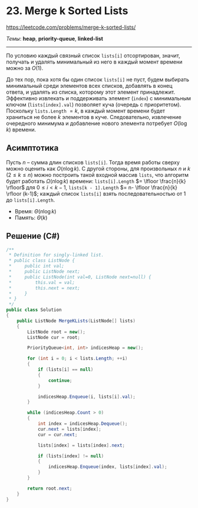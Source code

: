 # 23. Merge k Sorted Lists

https://leetcode.com/problems/merge-k-sorted-lists/

_Темы_: **heap**, **priority-queue**, **linked-list**

---

По условию каждый связный список `lists[i]` отсортирован, значит, получать и удалять минимальный из него в каждый момент времени можно за $O(1)$.

До тех пор, пока хотя бы один список `lists[i]` не пуст, будем выбирать минимальный среди элементов всех списков, добавлять в конец ответа, и удалять из списка, которому этот элемент принадлежит. Эффективно извлекать и поддерживать элемент (`index`) c минимальным ключом (`lists[index].val`) позволяет куча (очередь с приоритетом). Поскольку `lists.Length` $= k$, в каждый момент времени будет храниться не более $k$ элементов в куче. Следовательно, извлечение очередного минимума и добавление нового элемента потребует $O(\log k)$ времени.

## Асимптотика

Пусть $n$ – сумма длин списков `lists[i]`. Тогда время работы сверху можно оценить как $O(n \log k)$. С другой стороны, для произвольных $n$ и $k$ ($2 \le k \le n$) можно построить такой входной массив `lists`, что алгоритм будет работать $\Omega(n \log k)$ времени: `lists[i].Length` $= \lfloor \frac{n}{k} \rfloor$ для $0 \le i < k - 1$, `lists[k - 1].Length` $= n- \lfloor \frac{n}{k} \rfloor (k-1)$; каждый список `lists[i]` взять последовательностью от $1$ до `lists[i].Length`.

- Время: $\Theta(n \log k)$
- Память: $\Theta(k)$

## Решение (C#)

```csharp
/**
 * Definition for singly-linked list.
 * public class ListNode {
 *     public int val;
 *     public ListNode next;
 *     public ListNode(int val=0, ListNode next=null) {
 *         this.val = val;
 *         this.next = next;
 *     }
 * }
 */
public class Solution
{
    public ListNode MergeKLists(ListNode[] lists)
    {
        ListNode root = new();
        ListNode cur = root;

        PriorityQueue<int, int> indicesHeap = new();

        for (int i = 0; i < lists.Length; ++i)
        {
            if (lists[i] == null)
            {
                continue;
            }

            indicesHeap.Enqueue(i, lists[i].val);
        }

        while (indicesHeap.Count > 0)
        {
            int index = indicesHeap.Dequeue();
            cur.next = lists[index];
            cur = cur.next;

            lists[index] = lists[index].next;

            if (lists[index] != null)
            {
                indicesHeap.Enqueue(index, lists[index].val);
            }
        }

        return root.next;
    }
}
```
